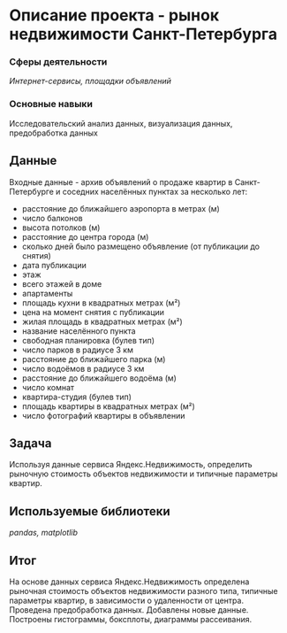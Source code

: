 # Описание проекта - рынок недвижимости Санкт-Петербурга

### Сферы деятельности

*Интернет-сервисы, площадки объявлений*

### Основные навыки

Исследовательский анализ данных, визуализация данных, предобработка данных

## Данные

Входные данные - архив объявлений о продаже квартир в Санкт-Петербурге и соседних населённых пунктах за несколько лет:

- расстояние до ближайшего аэропорта в метрах (м)
- число балконов
- высота потолков (м)
- расстояние до центра города (м)
- сколько дней было размещено объявление (от публикации до снятия)
- дата публикации
- этаж
- всего этажей в доме
- апартаменты
- площадь кухни в квадратных метрах (м²)
- цена на момент снятия с публикации
- жилая площадь в квадратных метрах (м²)
- название населённого пункта
- свободная планировка (булев тип)
- число парков в радиусе 3 км
- расстояние до ближайшего парка (м)
- число водоёмов в радиусе 3 км
- расстояние до ближайшего водоёма (м)
- число комнат
- квартира-студия (булев тип)
- площадь квартиры в квадратных метрах (м²)
- число фотографий квартиры в объявлении

## Задача

Используя данные сервиса Яндекс.Недвижимость, определить рыночную стоимость объектов недвижимости и типичные параметры квартир.  

## Используемые библиотеки
*pandas, matplotlib*

## Итог

На основе данных сервиса Яндекс.Недвижимость определена рыночная стоимость объектов недвижимости разного типа, типичные параметры квартир, в зависимости о удаленности от центра. Проведена предобработка данных. Добавлены новые данные. Построены гистограммы, боксплоты, диаграммы рассеивания.
